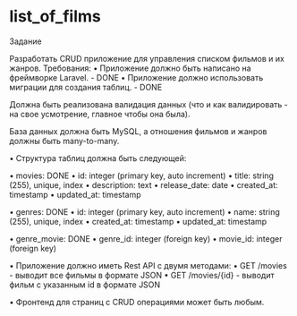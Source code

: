 # list_of_films

Задание

Разработать CRUD приложение для управления списком фильмов и их жанров.
Требования:
•	Приложение должно быть написано на фреймворке Laravel. - DONE
•	Приложение должно использовать миграции для создания таблиц. - DONE

Должна быть реализована валидация данных
(что и как валидировать - на свое усмотрение, главное чтобы она была).

База данных должна быть MySQL, а отношения фильмов и жанров должны быть many-to-many.

•   Структура таблиц должна быть следующей:

•	movies: DONE
•	id: integer (primary key, auto increment)
•	title: string (255), unique, index
•	description: text
•	release_date: date
•	created_at: timestamp
•	updated_at: timestamp

•	genres: DONE
•	id: integer (primary key, auto increment)
•	name: string (255), unique, index
•	created_at: timestamp
•	updated_at: timestamp

•	genre_movie: DONE
•	genre_id: integer (foreign key)
•	movie_id: integer (foreign key)

•	Приложение должно иметь Rest API с двумя методами:
•	GET /movies - выводит все фильмы в формате JSON
•	GET /movies/{id} - выводит фильм с указанным id в формате JSON

•	Фронтенд для страниц с CRUD операциями может быть любым.
